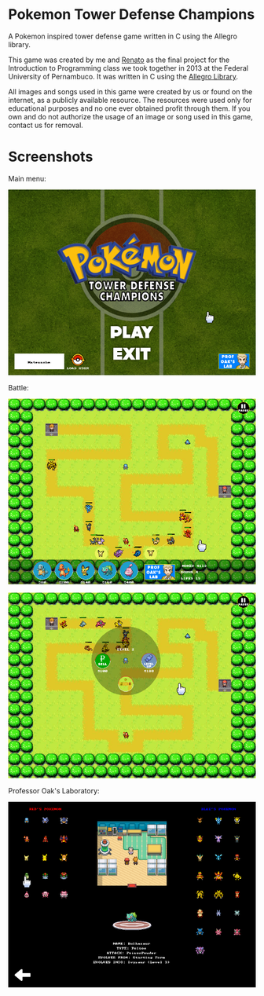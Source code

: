 # Pokemon Tower Defense Champions

A Pokemon inspired tower defense game written in C using the Allegro library.

This game was created by me and [Renato](https://github.com/rvlb-19) as the final project for the Introduction to Programming class we took together in 2013 at the Federal University of Pernambuco. It was written in C using the [Allegro Library](http://liballeg.org).

All images and songs used in this game were created by us or found on the internet, as a publicly available resource. The resources were used only for educational purposes and no one ever obtained profit through them. If you own and do not authorize the usage of an image or song used in this game, contact us for removal.

# Screenshots

Main menu:

![Alt text](/screenshots/main1.png?raw=true "Main menu.")

Battle:

![Alt text](/screenshots/game5.png?raw=true "Battle screenshot 1.")

![Alt text](/screenshots/game3.png?raw=true "Battle screenshot 2.")

Professor Oak's Laboratory:

![Alt text](/screenshots/lab3.png?raw=true "Professor Oak's Laboratory.")
